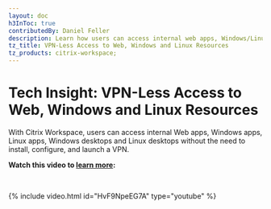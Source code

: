 ```yaml
---
layout: doc
h3InToc: true
contributedBy: Daniel Feller
description: Learn how users can access internal web apps, Windows/Linux apps and Windows/Linux desktops without a VPN.
tz_title: VPN-Less Access to Web, Windows and Linux Resources
tz_products: citrix-workspace;
---
```

# Tech Insight: VPN-Less Access to Web, Windows and Linux Resources

With Citrix Workspace, users can access internal Web apps, Windows apps, Linux apps, Windows desktops and Linux desktops without the need to install, configure, and launch a VPN.

**Watch this video to [learn more](https://www.youtube.com/watch?v=HvF9NpeEG7A):**

&nbsp;

{% include video.html id="HvF9NpeEG7A" type="youtube" %}
